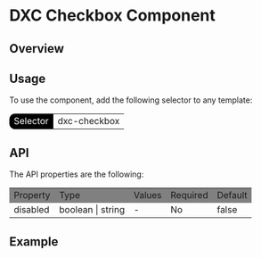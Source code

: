 # DXC Checkbox Component

## Overview

## Usage

To use the component, add the following selector to any template:

<table style="border-radius: 10px">
    <tr>
        <td style="background-color: black; color: white">Selector</td>
        <td>dxc-checkbox</td>
    </tr>
</table>

## API

The API properties are the following:

<table>
    <tr style="background-color: grey">
        <td>Property</td>
        <td>Type</td>
        <td>Values</td>
        <td>Required</td>
        <td>Default</td>
    </tr>
    <tr>
        <td>disabled</td>
        <td>boolean | string</td>
        <td>-</td>
        <td>No</td>
        <td>false</td>
    </tr>
</table>

## Example

```html

```
